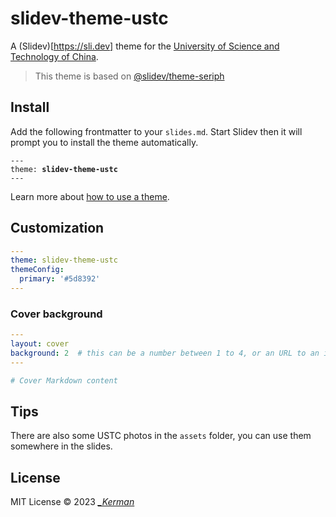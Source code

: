 # slidev-theme-ustc

A (Slidev)[https://sli.dev] theme for the [University of Science and Technology of China](https://ustc.edu.cn).

> This theme is based on [@slidev/theme-seriph](https://github.com/slidevjs/themes/tree/main/packages/theme-seriph)

## Install

Add the following frontmatter to your `slides.md`. Start Slidev then it will prompt you to install the theme automatically.

<pre><code>---
theme: <b>slidev-theme-ustc</b>
---</code></pre>

Learn more about [how to use a theme](https://sli.dev/themes/use).

## Customization

```yaml
---
theme: slidev-theme-ustc
themeConfig:
  primary: '#5d8392'
---
```

### Cover background

```yaml
---
layout: cover
background: 2  # this can be a number between 1 to 4, or an URL to an image or a color
---

# Cover Markdown content

```

## Tips

There are also some USTC photos in the `assets` folder, you can use them somewhere in the slides.

## License

MIT License © 2023 _[\_Kerman](https://github.com/kermanx)_
